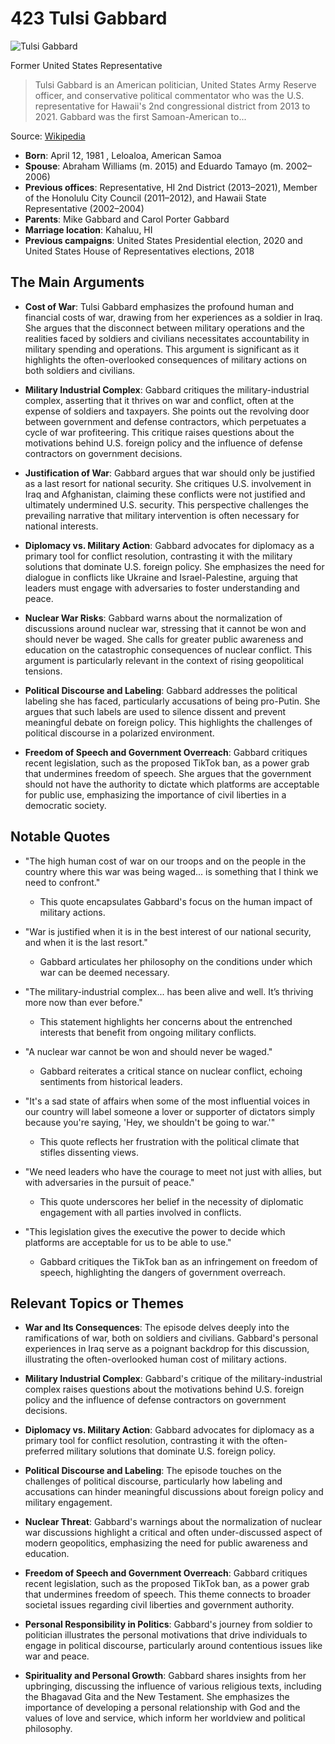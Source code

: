 
# 423 Tulsi Gabbard

![Tulsi Gabbard](https://encrypted-tbn0.gstatic.com/licensed-image?q=tbn:ANd9GcTc-01xWjPjMumJ19Ixes9QhZh654O0gnW_ZK1zAPgpyYoqjMt031BKEDDQvkYtgH7yiWk_&s=19)

Former United States Representative

> Tulsi Gabbard is an American politician, United States Army Reserve officer, and conservative political commentator who was the U.S. representative for Hawaii's 2nd congressional district from 2013 to 2021. Gabbard was the first Samoan-American to...

Source: [Wikipedia](https://en.wikipedia.org/wiki/Tulsi_Gabbard)

- **Born**: April 12, 1981 , Leloaloa, American Samoa
- **Spouse**: Abraham Williams (m. 2015) and Eduardo Tamayo (m. 2002–2006)
- **Previous offices**: Representative, HI 2nd District (2013–2021), Member of the Honolulu City Council (2011–2012), and Hawaii State Representative (2002–2004)
- **Parents**: Mike Gabbard and Carol Porter Gabbard
- **Marriage location**: Kahaluu, HI
- **Previous campaigns**: United States Presidential election, 2020 and United States House of Representatives elections, 2018



## The Main Arguments

- **Cost of War**: Tulsi Gabbard emphasizes the profound human and financial costs of war, drawing from her experiences as a soldier in Iraq. She argues that the disconnect between military operations and the realities faced by soldiers and civilians necessitates accountability in military spending and operations. This argument is significant as it highlights the often-overlooked consequences of military actions on both soldiers and civilians.

- **Military Industrial Complex**: Gabbard critiques the military-industrial complex, asserting that it thrives on war and conflict, often at the expense of soldiers and taxpayers. She points out the revolving door between government and defense contractors, which perpetuates a cycle of war profiteering. This critique raises questions about the motivations behind U.S. foreign policy and the influence of defense contractors on government decisions.

- **Justification of War**: Gabbard argues that war should only be justified as a last resort for national security. She critiques U.S. involvement in Iraq and Afghanistan, claiming these conflicts were not justified and ultimately undermined U.S. security. This perspective challenges the prevailing narrative that military intervention is often necessary for national interests.

- **Diplomacy vs. Military Action**: Gabbard advocates for diplomacy as a primary tool for conflict resolution, contrasting it with the military solutions that dominate U.S. foreign policy. She emphasizes the need for dialogue in conflicts like Ukraine and Israel-Palestine, arguing that leaders must engage with adversaries to foster understanding and peace.

- **Nuclear War Risks**: Gabbard warns about the normalization of discussions around nuclear war, stressing that it cannot be won and should never be waged. She calls for greater public awareness and education on the catastrophic consequences of nuclear conflict. This argument is particularly relevant in the context of rising geopolitical tensions.

- **Political Discourse and Labeling**: Gabbard addresses the political labeling she has faced, particularly accusations of being pro-Putin. She argues that such labels are used to silence dissent and prevent meaningful debate on foreign policy. This highlights the challenges of political discourse in a polarized environment.

- **Freedom of Speech and Government Overreach**: Gabbard critiques recent legislation, such as the proposed TikTok ban, as a power grab that undermines freedom of speech. She argues that the government should not have the authority to dictate which platforms are acceptable for public use, emphasizing the importance of civil liberties in a democratic society.

## Notable Quotes

- "The high human cost of war on our troops and on the people in the country where this war was being waged... is something that I think we need to confront."
  - This quote encapsulates Gabbard's focus on the human impact of military actions.

- "War is justified when it is in the best interest of our national security, and when it is the last resort."
  - Gabbard articulates her philosophy on the conditions under which war can be deemed necessary.

- "The military-industrial complex... has been alive and well. It’s thriving more now than ever before."
  - This statement highlights her concerns about the entrenched interests that benefit from ongoing military conflicts.

- "A nuclear war cannot be won and should never be waged."
  - Gabbard reiterates a critical stance on nuclear conflict, echoing sentiments from historical leaders.

- "It's a sad state of affairs when some of the most influential voices in our country will label someone a lover or supporter of dictators simply because you're saying, 'Hey, we shouldn't be going to war.'"
  - This quote reflects her frustration with the political climate that stifles dissenting views.

- "We need leaders who have the courage to meet not just with allies, but with adversaries in the pursuit of peace."
  - This quote underscores her belief in the necessity of diplomatic engagement with all parties involved in conflicts.

- "This legislation gives the executive the power to decide which platforms are acceptable for us to be able to use."
  - Gabbard critiques the TikTok ban as an infringement on freedom of speech, highlighting the dangers of government overreach.

## Relevant Topics or Themes

- **War and Its Consequences**: The episode delves deeply into the ramifications of war, both on soldiers and civilians. Gabbard's personal experiences in Iraq serve as a poignant backdrop for this discussion, illustrating the often-overlooked human cost of military actions.

- **Military Industrial Complex**: Gabbard's critique of the military-industrial complex raises questions about the motivations behind U.S. foreign policy and the influence of defense contractors on government decisions.

- **Diplomacy vs. Military Action**: Gabbard advocates for diplomacy as a primary tool for conflict resolution, contrasting it with the often-preferred military solutions that dominate U.S. foreign policy.

- **Political Discourse and Labeling**: The episode touches on the challenges of political discourse, particularly how labeling and accusations can hinder meaningful discussions about foreign policy and military engagement.

- **Nuclear Threat**: Gabbard's warnings about the normalization of nuclear war discussions highlight a critical and often under-discussed aspect of modern geopolitics, emphasizing the need for public awareness and education.

- **Freedom of Speech and Government Overreach**: Gabbard critiques recent legislation, such as the proposed TikTok ban, as a power grab that undermines freedom of speech. This theme connects to broader societal issues regarding civil liberties and government authority.

- **Personal Responsibility in Politics**: Gabbard's journey from soldier to politician illustrates the personal motivations that drive individuals to engage in political discourse, particularly around contentious issues like war and peace.

- **Spirituality and Personal Growth**: Gabbard shares insights from her upbringing, discussing the influence of various religious texts, including the Bhagavad Gita and the New Testament. She emphasizes the importance of developing a personal relationship with God and the values of love and service, which inform her worldview and political philosophy.

